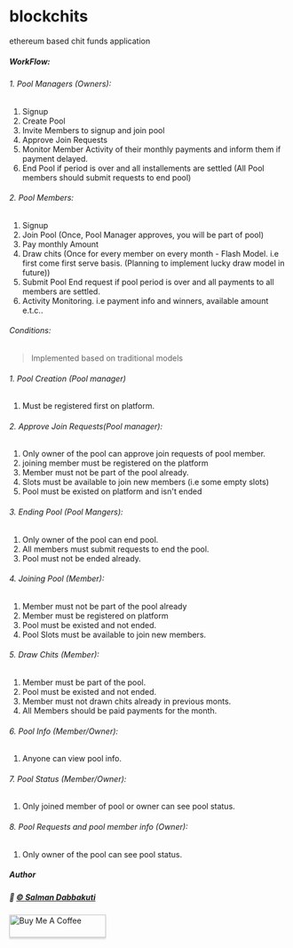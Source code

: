 # blockchits
ethereum based chit funds application

##### WorkFlow:

###### 1. Pool Managers (Owners):

1. Signup
2. Create Pool
3. Invite Members to signup and join pool
4. Approve Join Requests
5. Monitor Member Activity of their monthly payments and inform them if payment delayed.
6. End Pool if period is over and all installements are settled (All Pool members should submit requests to end pool)

###### 2. Pool Members:

1. Signup
2. Join Pool (Once, Pool Manager approves, you will be part of pool)
3. Pay monthly Amount
4. Draw chits (Once for every member on every month - Flash Model. i.e first come first serve basis. (Planning to implement lucky draw model in future))
5. Submit Pool End request if pool period is over and all payments to all members are settled.
6. Activity Monitoring. i.e payment info and winners, available amount e.t.c..

###### Conditions:

>Implemented based on traditional models

###### 1. Pool Creation (Pool manager)

1. Must be registered first on platform.

###### 2. Approve Join Requests(Pool manager):

1. Only owner of the pool can approve join requests of pool member.
2. joining member must be registered on the platform
3. Member must not be part of the pool already.
4. Slots must be available to join new members (i.e some empty slots)
5. Pool must be existed on platform and isn't ended

###### 3. Ending Pool (Pool Mangers):

1. Only owner of the pool can end pool.
2. All members must submit requests to end the pool.
3. Pool must not be ended already.

###### 4. Joining Pool (Member):

1. Member must not be part of the pool already
2. Member must be registered  on platform
3. Pool must be existed and not ended.
4. Pool Slots must be available to join new members.

###### 5. Draw Chits (Member):

1. Member must be part of the pool.
2. Pool must be existed and not ended.
3. Member must not drawn chits already in previous monts.
4. All Members should be paid payments for the month.

###### 6. Pool Info (Member/Owner):

1. Anyone can view pool info.

 
 ###### 7. Pool Status (Member/Owner):

1. Only joined member of pool or owner can see pool status.


 
 ###### 8. Pool Requests and pool member info (Owner):

1. Only owner of the pool can see pool status.

##### Author   

##### :wave: [© Salman Dabbakuti](https://salmandabbakuti.github.io)

<a href="https://www.buymeacoffee.com/Salmandabbakuti" target="_blank"><img src="https://www.buymeacoffee.com/assets/img/custom_images/orange_img.png" alt="Buy Me A Coffee" style="height: 41px !important;width: 174px !important;box-shadow: 0px 3px 2px 0px rgba(190, 190, 190, 0.5) !important;-webkit-box-shadow: 0px 3px 2px 0px rgba(190, 190, 190, 0.5) !important;" ></a>





 


